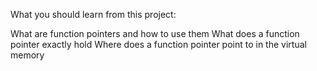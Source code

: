 What you should learn from this project:

What are function pointers and how to use them
What does a function pointer exactly hold
Where does a function pointer point to in the virtual memory
